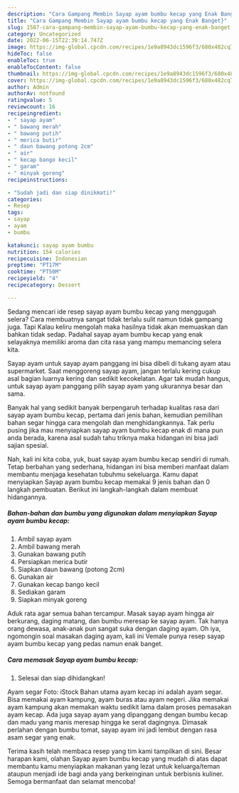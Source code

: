 ```yaml
---
description: "Cara Gampang Membin Sayap ayam bumbu kecap yang Enak Banget}"
title: "Cara Gampang Membin Sayap ayam bumbu kecap yang Enak Banget}"
slug: 1587-cara-gampang-membin-sayap-ayam-bumbu-kecap-yang-enak-banget
category: Uncategorized
date: 2022-06-15T22:39:14.747Z
image: https://img-global.cpcdn.com/recipes/1e9a8943dc1596f3/680x482cq70/sayap-ayam-bumbu-kecap-foto-resep-utama.jpg
hideToc: false
enableToc: true
enableTocContent: false
thumbnail: https://img-global.cpcdn.com/recipes/1e9a8943dc1596f3/680x482cq70/sayap-ayam-bumbu-kecap-foto-resep-utama.jpg
cover: https://img-global.cpcdn.com/recipes/1e9a8943dc1596f3/680x482cq70/sayap-ayam-bumbu-kecap-foto-resep-utama.jpg
author: Admin
authorAv: notfound
ratingvalue: 5
reviewcount: 16
recipeingredient:
- " sayap ayam"
- " bawang merah"
- " bawang putih"
- " merica butir"
- " daun bawang potong 2cm"
- " air"
- " kecap bango kecil"
- " garam"
- " minyak goreng"
recipeinstructions:

- "Sudah jadi dan siap dinikmati!"
categories:
- Resep
tags:
- sayap
- ayam
- bumbu

katakunci: sayap ayam bumbu 
nutrition: 154 calories
recipecuisine: Indonesian
preptime: "PT17M"
cooktime: "PT50M"
recipeyield: "4"
recipecategory: Dessert

---
```



Sedang mencari ide resep sayap ayam bumbu kecap yang menggugah selera? Cara membuatnya sangat tidak terlalu sulit namun tidak gampang juga. Tapi Kalau keliru mengolah maka hasilnya tidak akan memuaskan dan bahkan tidak sedap. Padahal sayap ayam bumbu kecap yang enak selayaknya memiliki aroma dan cita rasa yang mampu memancing selera kita.


Sayap ayam untuk sayap ayam panggang ini bisa dibeli di tukang ayam atau supermarket. Saat menggoreng sayap ayam, jangan terlalu kering cukup asal bagian luarnya kering dan sedikit kecokelatan. Agar tak mudah hangus, untuk sayap ayam panggang pilih sayap ayam yang ukurannya besar dan sama.

Banyak hal yang sedikit banyak berpengaruh terhadap kualitas rasa dari sayap ayam bumbu kecap, pertama dari jenis bahan, kemudian pemilihan bahan segar hingga cara mengolah dan menghidangkannya. Tak perlu pusing jika mau menyiapkan sayap ayam bumbu kecap enak di mana pun anda berada, karena asal sudah tahu triknya maka hidangan ini bisa jadi sajian spesial.


Nah, kali ini kita coba, yuk, buat sayap ayam bumbu kecap sendiri di rumah. Tetap berbahan yang sederhana, hidangan ini bisa memberi manfaat dalam membantu menjaga kesehatan tubuhmu sekeluarga. Kamu dapat menyiapkan Sayap ayam bumbu kecap memakai 9 jenis bahan dan 0 langkah pembuatan. Berikut ini langkah-langkah dalam membuat hidangannya.

<!--inarticleads1-->

##### Bahan-bahan dan bumbu yang digunakan dalam menyiapkan Sayap ayam bumbu kecap:

1. Ambil  sayap ayam
1. Ambil  bawang merah
1. Gunakan  bawang putih
1. Persiapkan  merica butir
1. Siapkan  daun bawang (potong 2cm)
1. Gunakan  air
1. Gunakan  kecap bango kecil
1. Sediakan  garam
1. Siapkan  minyak goreng


Aduk rata agar semua bahan tercampur. Masak sayap ayam hingga air berkurang, daging matang, dan bumbu meresap ke sayap ayam. Tak hanya orang dewasa, anak-anak pun sangat suka dengan daging ayam. Oh iya, ngomongin soal masakan daging ayam, kali ini Vemale punya resep sayap ayam bumbu kecap yang pedas namun enak banget. 

<!--inarticleads2-->

##### Cara memasak Sayap ayam bumbu kecap:


1. Selesai dan siap dihidangkan!

Ayam segar Foto: iStock Bahan utama ayam kecap ini adalah ayam segar. Bisa memakai ayam kampung, ayam buras atau ayam negeri. Jika memakai ayam kampung akan memakan waktu sedikit lama dalam proses pemasakan ayam kecap. Ada juga sayap ayam yang dipanggang dengan bumbu kecap dan madu yang manis meresap hingga ke serat dagingnya. Dimasak perlahan dengan bumbu tomat, sayap ayam ini jadi lembut dengan rasa asam segar yang enak. 

Terima kasih telah membaca resep yang tim kami tampilkan di sini. Besar harapan kami, olahan Sayap ayam bumbu kecap yang mudah di atas dapat membantu kamu menyiapkan makanan yang lezat untuk keluarga/teman ataupun menjadi ide bagi anda yang berkeinginan untuk berbisnis kuliner. Semoga bermanfaat dan selamat mencoba!
